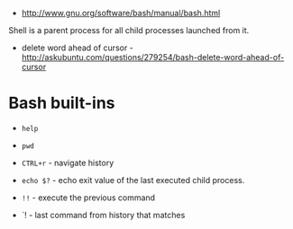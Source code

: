 - http://www.gnu.org/software/bash/manual/bash.html

Shell is a parent process for all child processes launched from it.

- delete word ahead of cursor - http://askubuntu.com/questions/279254/bash-delete-word-ahead-of-cursor

# Bash built-ins
- `help`
- `pwd`

- `CTRL+r` - navigate history

- `echo $?` - echo exit value of the last executed child process.
- `!!` - execute the previous command
- `!<prefix> - last command from history that matches
